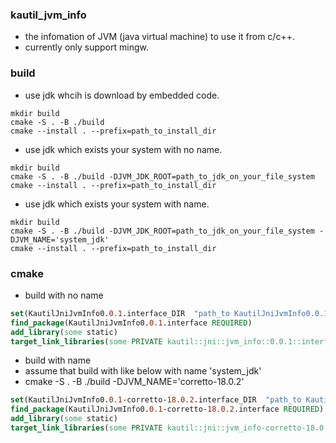 ### kautil_jvm_info
* the infomation of JVM (java virtual machine) to use it from c/c++.
* currently only support mingw.

### build
* use jdk whcih is download by embedded code. 
```shell
mkdir build
cmake -S . -B ./build 
cmake --install . --prefix=path_to_install_dir
```
* use jdk which exists your system with no name.

```shell
mkdir build
cmake -S . -B ./build -DJVM_JDK_ROOT=path_to_jdk_on_your_file_system
cmake --install . --prefix=path_to_install_dir 
```
* use jdk which exists your system with name.

```shell
mkdir build
cmake -S . -B ./build -DJVM_JDK_ROOT=path_to_jdk_on_your_file_system -DJVM_NAME='system_jdk'
cmake --install . --prefix=path_to_install_dir 
```

### cmake

* build  with no name
```cmake
set(KautilJniJvmInfo0.0.1.interface_DIR  "path_to KautilJniJvmInfo0.0.1.interfaceConfig.cmake dir")
find_package(KautilJniJvmInfo0.0.1.interface REQUIRED)
add_library(some static)
target_link_libraries(some PRIVATE kautil::jni::jvm_info::0.0.1::interface)
```

* build  with name 
* assume that build with like below with name 'system_jdk'
* cmake -S . -B ./build -DJVM_NAME='corretto-18.0.2'
```cmake
set(KautilJniJvmInfo0.0.1-corretto-18.0.2.interface_DIR  "path_to KautilJniJvmInfo0.0.1.interfaceConfig-corretto-18.0.2.cmake dir")
find_package(KautilJniJvmInfo0.0.1-corretto-18.0.2.interface REQUIRED)
add_library(some static)
target_link_libraries(some PRIVATE kautil::jni::jvm_info-corretto-18.0.2::0.0.1::interface)
```



